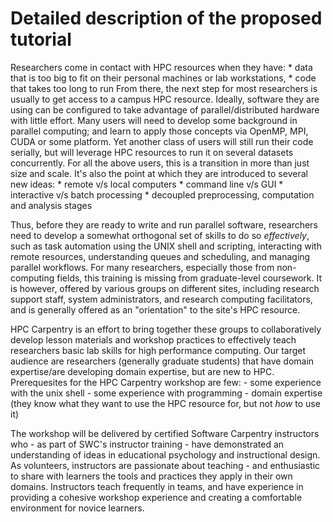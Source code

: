 
# Detailed description of the proposed tutorial

Researchers come in contact with HPC resources when they have:
    * data that is too big to fit on their personal machines or lab workstations,
    * code that takes too long to run
From there, the next step for most researchers is usually to get access to a campus HPC resource.
Ideally, software they are using can be configured to take advantage of
parallel/distributed hardware with little effort.
Many users will need to develop some background in parallel computing;
and learn to apply those concepts via OpenMP, MPI, CUDA or some platform.
Yet another class of users will still run their code serially,
but will leverage HPC resources to run it on several datasets concurrently.
For all the above users, this is a transition in more than just size and scale.
It's also the point at which they are introduced to several new ideas:
    * remote v/s local computers
    * command line v/s GUI
    * interactive v/s batch processing
    * decoupled preprocessing, computation and analysis stages

Thus, before they are ready to write and run parallel software,
researchers need to develop a somewhat orthogonal set of skills to do so *effectively*, such as
task automation using the UNIX shell and scripting,
interacting with remote resources,
understanding queues and scheduling,
and managing parallel workflows.
For many researchers, especially those from non-computing fields,
this training is missing from graduate-level coursework.
It is however,
offered by various groups on different sites,
including research support staff, system administrators, and
research computing facilitators,
and is generally offered as an "orientation" to the site's HPC resource.

HPC Carpentry is an effort to bring together these groups to collaboratively develop
lesson materials and workshop practices to effectively teach researchers
basic lab skills for high performance computing.
Our target audience are researchers (generally graduate students)
that have domain expertise/are developing domain expertise,
but are new to HPC. Prerequesites for the HPC Carpentry workshop are few:
    - some experience with the unix shell
    - some experience with programming
    - domain expertise (they know what they want to use the HPC resource for, but not *how* to use it)

The workshop will be delivered by certified Software Carpentry instructors
who - as part of SWC's instructor training - have demonstrated an understanding of
ideas in educational psychology and instructional design.
As volunteers, instructors are passionate about teaching - and enthusiastic to share with learners
the tools and practices they apply in their own domains.
Instructors teach frequently in teams, and have experience in providing a cohesive workshop experience
and creating a comfortable environment for novice learners.
